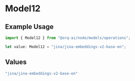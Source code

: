 # Model12

## Example Usage

```typescript
import { Model12 } from "@orq-ai/node/models/operations";

let value: Model12 = "jina/jina-embeddings-v2-base-en";
```

## Values

```typescript
"jina/jina-embeddings-v2-base-en"
```